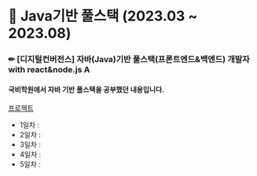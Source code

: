 # 📍 Java기반 풀스택 (2023.03 ~ 2023.08)
### ✏ [디지털컨버전스] 자바(Java)기반 풀스택(프론트엔드&백엔드) 개발자 with react&node.js A
#### 국비학원에서 자바 기반 풀스택을 공부했던 내용입니다.

[프로젝트]()

- 1일차 :
- 2일차 :
- 3일차 :
- 4일차 :
- 5일차 : 
